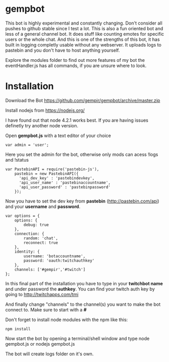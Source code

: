 # gempbot

This bot is highly experimental and constantly changing. Don't consider all pushes to github stable since I test a lot.
This is also a fun oriented bot and less of a general channel bot. It does stuff like counting emotes for specific users or the whole chat. 
And this is one of the strengths of this bot, it has built in logging completly usable without any webserver.
It uploads logs to pastebin and you don't have to host anything yourself.

Explore the modules folder to find out more features of my bot the eventHandler.js has all commands, if you are unsure where to look.


# Installation
Download the Bot https://github.com/gempir/gempbot/archive/master.zip

Install nodejs from https://nodejs.org/

I have found out that node 4.2.1 works best. If you are having issues definetly try another node version.

Open **gempbot.js** with a text editor of your choice


    var admin = 'user';
    
    
Here you set the admin for the bot, otherwise only mods can acess !logs and !status


    var PastebinAPI = require('pastebin-js'),
        pastebin = new PastebinAPI({
          'api_dev_key' : 'pastebindevkey',
          'api_user_name' : 'pastebinaccountname',
          'api_user_password' : 'pastebinpassword'
        });
    
    
Now you have to set the dev key from **pastebin** (http://pastebin.com/api) and your **username** and **password**.

    var options = {
        options: {
            debug: true
        },
        connection: {
            random: 'chat',
            reconnect: true
        },
        identity: {
            username: 'botaccountname',
            password: 'oauth:twitchauthkey'
        },
        channels: ['#gempir','#twitch']
    };
    
In this final part of the installation you have to type in your **twitchbot name** and under password the **authkey**.
You can find your twitch auth key by going to http://twitchapps.com/tmi
  
And finally change "channels" to the channel(s) you want to make the bot connect to.
Make sure to start with a **#**

Don't forget to install node modules with the npm like this:
  
    npm install
    
Now start the bot by opening a terminal/shell window and type node gempbot.js or nodejs gempbot.js 

The bot will create logs folder on it's own.


